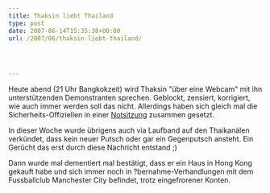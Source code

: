 ```yaml
---
title: Thaksin liebt Thailand
type: post
date: 2007-06-14T15:35:38+00:00
url: /2007/06/thaksin-liebt-thailand/




---
```

Heute abend (21 Uhr Bangkokzeit) wird Thaksin "über eine Webcam" mit ihn unterstützenden Demonstranten sprechen. Geblockt, zensiert, korrigiert, wie auch immer werden soll das nicht. Allerdings haben sich gleich mal die Sicherheits-Offiziellen in einer [Notsitzung][1] zusammen gesetzt.

In dieser Woche wurde übrigens auch via Laufband auf den Thaikanälen verkündet, dass kein neuer Putsch oder gar ein Gegenputsch ansteht. Ein Gerücht das erst durch diese Nachricht entstand ;)

Dann wurde mal dementiert mal bestätigt, dass er ein Haus in Hong Kong gekauft habe und sich immer noch in ?bernahme-Verhandlungen mit dem Fussballclub Manchester City befindet, trotz eingefrorener Konten.

 [1]: http://www.nationmultimedia.com/breakingnews/read.php?newsid=30036934
